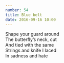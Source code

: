 ```yaml
---
number: 54
title: Blue belt
date: 2016-09-16 10:00
---
```


Shape your guard around<br>
The butterfly’s neck, cut<br>
And tied with the same<br>
Strings and knife I laced<br>
In sadness and hate<br>